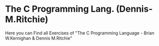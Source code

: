 # The C Programming Lang. (Dennis-M.Ritchie)
Here you can Find all Exercises of "The C Programming Language - Brian W.Kernighan &amp; Dennis M.Ritchie"
